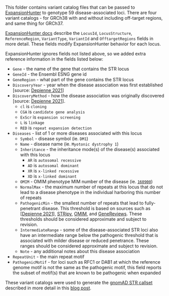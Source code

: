 This folder contains variant catalog files that can be passed to [ExpansionHunter](https://github.com/Illumina/ExpansionHunter) to 
genotype 59 disease-associated loci. There are four variant catalogs - for GRCh38 with and without including off-target regions, and same thing for GRCh37.

[ExpansionHunter docs](https://github.com/Illumina/ExpansionHunter/blob/master/docs/04_VariantCatalogFiles.md) describe the `LocusId`, `LocusStructure`, `ReferenceRegion`, `VariantType`, `VariantId` and `OfftargetRegions` fields in more detail. 
These fields modify ExpansionHunter behavior for each locus. 

ExpansionHunter ignores fields not listed above, so we added extra reference information in the fields listed below:

* `Gene` - the name of the gene that contains the STR locus  
* `GeneId` - the Ensembl ESNG gene id
* `GeneRegion` - what part of the gene contains the STR locus 
* `DiscoveryYear` - year when the disease association was first established [source: [Depienne 2021](https://www.ncbi.nlm.nih.gov/pmc/articles/PMC8205997/)]
* `DiscoveryMethod` - how the disease association was originally discovered [source: [Depienne 2021](https://www.ncbi.nlm.nih.gov/pmc/articles/PMC8205997/)]. 
    * `cl` is `cloning` 
    * `CGA` is `candidate gene analysis`
    * `ExScr` is `expansion screening`
    * `L` is `linkage`
    * `RED` is `repeat expansion detection`
* `Diseases` - list of 1 or more diseases associated with this locus
  * `Symbol` - disease symbol (ie. `DM1`)
  * `Name` - disease name (ie. `Myotonic dystrophy 1`)
  * `Inheritance` - the inheritance mode(s) of the disease(s) associated with this locus
    * `AR` is `autosomal recessive`
    * `AD` is `autosomal dominant`
    * `XR` is `x-linked recessive`
    * `XD` is `x-linked dominant`
  * `OMIM` - OMIM phenotype MIM number of the disease (ie. [`160900`](https://omim.org/entry/160900?search=160900&highlight=160900))
  * `NormalMax` - the maximum number of repeats at this locus that do not lead to a disease phenotype in the individual harboring this number of repeats
  * `PathogenicMin` - the smallest number of repeats that lead to fully-penetrant disease. This threshold is based on sources such as [[Depienne 2021](https://www.ncbi.nlm.nih.gov/pmc/articles/PMC8205997/)], [STRipy](https://stripy.org/database), [OMIM](https://www.omim.org/), and [GeneReviews](https://www.ncbi.nlm.nih.gov/books/NBK1116/). These thresholds should be considered approximate and subject to revision. 
  * `IntermediateRange` - some of the disease-associated STR loci also have an intermediate range below the pathogenic threshold that is associated with milder disease or reduced penetrance. These ranges should be considered approximate and subject to revision. 
  * `Note` - any additional notes about this disease association
* `RepeatUnit` - the main repeat motif 
* `PathogenicMotif` - for loci such as RFC1 or DAB1 at which the reference genome motif is not the same as the pathogenic motif, this field reports the subset of  motif(s) that are known to be pathogenic when expanded

These variant catalogs were used to generate the [gnomAD STR callset](https://gnomad.broadinstitute.org/short-tandem-repeats?dataset=gnomad_r3)
described in more detail in this [blog post](https://gnomad.broadinstitute.org/news/2022-01-the-addition-of-short-tandem-repeat-calls-to-gnomad/).
